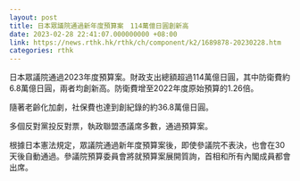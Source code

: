 ```yaml
---
layout: post
title: 日本眾議院通過新年度預算案　114萬億日圓創新高
date: 2023-02-28 22:41:07.000000000 +08:00
link: https://news.rthk.hk/rthk/ch/component/k2/1689878-20230228.htm
categories: rthk
---
```


日本眾議院通過2023年度預算案。財政支出總額超過114萬億日圓，其中防衛費約6.8萬億日圓，兩者均創新高。防衛費增至2022年度原始預算的1.26倍。

隨著老齡化加劇，社保費也達到創紀錄的約36.8萬億日圓。

多個反對黨投反對票，執政聯盟憑議席多數，通過預算案。

根據日本憲法規定，眾議院通過新年度預算案後，即使參議院不表決，也會在30天後自動通過。參議院預算委員會將就預算案展開質詢，首相和所有內閣成員都會出席。
